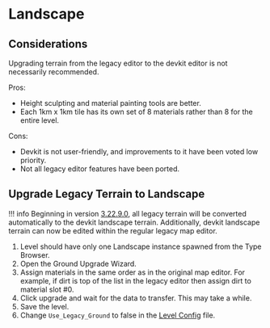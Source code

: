 # Landscape

## Considerations

Upgrading terrain from the legacy editor to the devkit editor is not necessarily recommended.

Pros:

- Height sculpting and material painting tools are better.
- Each 1km x 1km tile has its own set of 8 materials rather than 8 for the entire level.

Cons:

- Devkit is not user-friendly, and improvements to it have been voted low priority.
- Not all legacy editor features have been ported.

## Upgrade Legacy Terrain to Landscape


!!! info
    Beginning in version [3.22.9.0](https://store.steampowered.com/news/app/304930/view/3212766758952510190 "3.22.9.0"), all legacy terrain will be converted automatically to the devkit landscape terrain. Additionally, devkit landscape terrain can now be edited within the regular legacy map editor.

1. Level should have only one Landscape instance spawned from the Type Browser.
2. Open the Ground Upgrade Wizard.
3. Assign materials in the same order as in the original map editor. For example, if dirt is top of the list in the legacy editor then assign dirt to material slot #0.
4. Click upgrade and wait for the data to transfer. This may take a while.
5. Save the level.
6. Change `Use_Legacy_Ground` to false in the [Level Config](LevelConfig.md) file.
